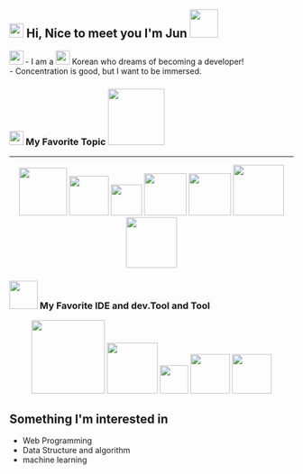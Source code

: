 <h2>
<img src="https://media1.giphy.com/media/dUrwf15oqr6Dds6g6U/giphy.gif?cid=ecf05e47rzg2n23w11afb5xol56wf0lyodrgchzqlumja0v7&rid=giphy.gif&ct=s" width="25"> Hi, Nice to meet you I'm Jun <img src="https://media1.giphy.com/media/LrXAkOxhUT1S0/giphy.gif?cid=ecf05e47qwsva15kno2e3tzru1p3ovbu9akgkvmpk7fhfrao&rid=giphy.gif&ct=g" width="50"></h2>

<p>- I am a <img src="https://upload.wikimedia.org/wikipedia/commons/thumb/0/09/Flag_of_South_Korea.svg/255px-Flag_of_South_Korea.svg.png" width="25"> Korean who dreams of becoming a developer!
<img align="left" src="https://media3.giphy.com/media/WtgdtRAtXVEVwd7aax/giphy.gif?cid=ecf05e47dz3iixxwsrgk0800qc6dxvp47me985rk6zuph567&rid=giphy.gif&ct=s" width="25">
<br> 
 - Concentration is good, but I want to be immersed.
</p>

### <img src="https://media2.giphy.com/media/Za985AFQHREMZYnXkE/giphy.gif?cid=ecf05e47d24mqh3i0mliavkda7nb28d7hzhp561ke4c0x1bh&rid=giphy.gif&ct=s" width="25"> My Favorite Topic <img src="https://media1.giphy.com/media/aNqEFrYVnsS52/giphy.gif?cid=ecf05e472p2g1wqvaqez1reihbsyswzgjz8t87z9c70mg3w8&rid=giphy.gif&ct=g" width="100">
<hr>
<p align=center>

<img src="https://img.shields.io/badge/Html5-E34F26?style=for-the-badge&logo=HTML5&logoColor=black" width="85">
<img src="https://img.shields.io/badge/CSS-1572B6?style=for-the-badge&logo=CSS3&logoColor=black" width="70">
<img src="https://img.shields.io/badge/Js-F7DF1E?style=for-the-badge&logo=JavaScript&logoColor=black" width="55">
<img src="https://img.shields.io/badge/Java-007396?style=for-the-badge&logo=Java&logoColor=black" width="75">
<img src="https://img.shields.io/badge/Node-339933?style=for-the-badge&logo=Node.js&logoColor=black" width="75">
<img src="https://img.shields.io/badge/Ubuntu-E95420?style=for-the-badge&logo=Ubuntu&logoColor=black" width="90">
<img src="https://img.shields.io/badge/Python-3776AB?style=for-the-badge&logo=Python&logoColor=white" width="90">


</p>

### <img src="https://media2.giphy.com/media/KfSOWTWvN03AktOl5Q/giphy.gif?cid=ecf05e474izplqr5j2ewn6p3xph3hjsmm3mgp60s1q2g8bbm&rid=giphy.gif&ct=s" width="50">  My Favorite IDE and dev.Tool and Tool 
<p align=center>
 
<img src="https://img.shields.io/badge/Visual Studio Code-007ACC?style=for-the-badge&logo=Visual Studio Code&logoColor=black" width="130">
<img src="https://img.shields.io/badge/Eclipse IDE-2C2255?style=for-the-badge&logo=Eclipse IDE&logoColor=black" width="90">
<img src="https://img.shields.io/badge/Vim-019733?style=for-the-badge&logo=Vim&logoColor=black" width="50">
<img src="https://img.shields.io/badge/GitHub-181717?style=for-the-badge&logo=GitHub&logoColor=white" width="70">
<img src="https://img.shields.io/badge/MySQL-4479A1?style=for-the-badge&logo=MySQL&logoColor=black" width="70"> 

  
  
</p>

## Something I'm interested in
* Web Programming
* Data Structure and algorithm
* machine learning


